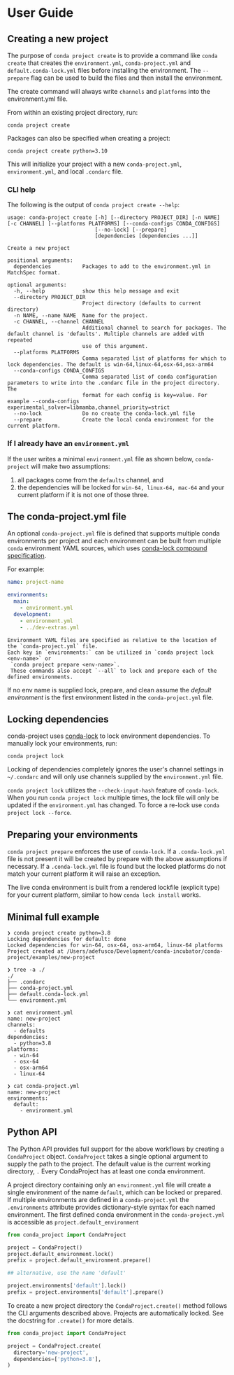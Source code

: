 # User Guide

## Creating a new project

The purpose of `conda project create` is to provide a command like `conda create` that creates the
`environment.yml`, `conda-project.yml` and `default.conda-lock.yml` files before installing the
environment.
The `--prepare` flag can be used to build the files and then install the environment.

The create command will always write `channels` and `platforms` into the environment.yml file.

From within an existing project directory, run:

```shell
conda project create
```

Packages can also be specified when creating a project:

```shell
conda project create python=3.10
```

This will initialize your project with a new `conda-project.yml`, `environment.yml`, and local `.condarc` file.

### CLI help

The following is the output of `conda project create --help`:

```
usage: conda-project create [-h] [--directory PROJECT_DIR] [-n NAME] [-c CHANNEL] [--platforms PLATFORMS] [--conda-configs CONDA_CONFIGS]
                            [--no-lock] [--prepare]
                            [dependencies [dependencies ...]]

Create a new project

positional arguments:
  dependencies          Packages to add to the environment.yml in MatchSpec format.

optional arguments:
  -h, --help            show this help message and exit
  --directory PROJECT_DIR
                        Project directory (defaults to current directory)
  -n NAME, --name NAME  Name for the project.
  -c CHANNEL, --channel CHANNEL
                        Additional channel to search for packages. The default channel is 'defaults'. Multiple channels are added with repeated
                        use of this argument.
  --platforms PLATFORMS
                        Comma separated list of platforms for which to lock dependencies. The default is win-64,linux-64,osx-64,osx-arm64
  --conda-configs CONDA_CONFIGS
                        Comma separated list of conda configuration parameters to write into the .condarc file in the project directory. The
                        format for each config is key=value. For example --conda-configs experimental_solver=libmamba,channel_priority=strict
  --no-lock             Do no create the conda-lock.yml file
  --prepare             Create the local conda environment for the current platform.
```


### If I already have an `environment.yml`

If the user writes a minimal `environment.yml` file as shown below, `conda-project` will make two
assumptions:
1. all packages come from the `defaults` channel, and
1. the dependencies will be locked for `win-64, linux-64, mac-64` and your current platform if
   it is not one of those three.

## The conda-project.yml file

An optional `conda-project.yml` file is defined that supports multiple conda environments per
project and each environment can be built from multiple `conda` environment YAML sources, which
uses
[conda-lock compound specification](https://github.com/conda-incubator/conda-lock#compound-specification).

For example:

```yaml
name: project-name

environments:
  main:
    - environment.yml
  development:
    - environment.yml
    - ../dev-extras.yml
```

```{note}
Environment YAML files are specified as relative to the location of the `conda-project.yml` file.
Each key in `environments:` can be utilized in `conda project lock <env-name>` or
 `conda project prepare <env-name>`.
 These commands also accept `--all` to lock and prepare each of the defined environments.
```

If no env name is supplied lock, prepare, and clean assume the *default environment* is the
first  environment listed in the `conda-project.yml` file.

## Locking dependencies

conda-project uses
[conda-lock](https://github.com/conda-incubator/conda-lock) to lock environment dependencies.
To manually lock your environments, run:

```shell
conda project lock
```

Locking of dependencies completely ignores the user's channel settings in `~/.condarc` and will
only use channels supplied by the `environment.yml` file.

`conda project lock` utilizes  the `--check-input-hash` feature of `conda-lock`.
When you run `conda project lock` multiple times, the lock file will only be updated if the
`environment.yml` has changed.
To force a re-lock use `conda project lock --force`.

## Preparing your environments
`conda project prepare` enforces the use of `conda-lock`.
If a `.conda-lock.yml` file is not present it will be created by prepare with the above
assumptions  if necessary.
If a `.conda-lock.yml` file is found but the locked platforms do not match your current platform
it will raise an exception.

The live conda environment is built from a rendered lockfile (explicit type) for your current
platform, similar to how `conda lock install` works.

## Minimal full example

```
❯ conda project create python=3.8
Locking dependencies for default: done
Locked dependencies for win-64, osx-64, osx-arm64, linux-64 platforms
Project created at /Users/adefusco/Development/conda-incubator/conda-project/examples/new-project

❯ tree -a ./
./
├── .condarc
├── conda-project.yml
├── default.conda-lock.yml
└── environment.yml

❯ cat environment.yml
name: new-project
channels:
  - defaults
dependencies:
  - python=3.8
platforms:
  - win-64
  - osx-64
  - osx-arm64
  - linux-64

❯ cat conda-project.yml
name: new-project
environments:
  default:
    - environment.yml
```

## Python API

The Python API provides full support for the above workflows by creating a `CondaProject` object.
`CondaProject` takes a single optional argument to supply the path to the project.
The default value is the current working directory, `.` Every CondaProject has at least one
conda  environment.

A project directory containing only an `environment.yml` file will create a single environment
of the name `default`, which can be locked or prepared.
If multiple environments are defined in a `conda-project.yml` the `.environments` attribute
provides dictionary-style syntax for each named environment.
The first defined conda environment in the `conda-project.yml` is accessible as
`project.default_environment`

```python
from conda_project import CondaProject

project = CondaProject()
project.default_environment.lock()
prefix = project.default_environment.prepare()

## alternative, use the name 'default'

project.environments['default'].lock()
prefix = project.environments['default'].prepare()
```

To create a new project directory the `CondaProject.create()` method follows the CLI arguments
described above.
Projects are automatically locked.
See the docstring for `.create()` for more details.

```python
from conda_project import CondaProject

project = CondaProject.create(
  directory='new-project',
  dependencies=['python=3.8'],
)
```
